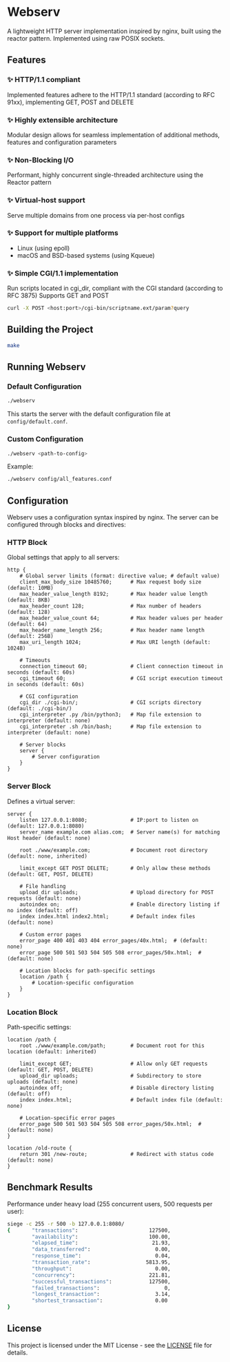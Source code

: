# Webserv

A lightweight HTTP server implementation inspired by nginx, built using the reactor pattern.
Implemented using raw POSIX sockets.

## Features

### ✨ HTTP/1.1 compliant

Implemented features adhere to the HTTP/1.1 standard (according to RFC 91xx), implementing GET, POST and DELETE

### ✨ Highly extensible architecture

Modular design allows for seamless implementation of additional methods, features and configuration parameters

### ✨ Non-Blocking I/O

Performant, highly concurrent single-threaded architecture using the Reactor pattern

### ✨ Virtual-host support

Serve multiple domains from one process via per-host configs

### ✨ Support for multiple platforms

- Linux (using epoll)
- macOS and BSD-based systems (using Kqueue)

### ✨ Simple CGI/1.1 implementation

Run scripts located in cgi_dir, compliant with the CGI standard (according to RFC 3875)
Supports GET and POST

```bash
curl -X POST <host:port>/cgi-bin/scriptname.ext/param?query
```

## Building the Project

```bash
make
```

## Running Webserv

### Default Configuration

```bash
./webserv
```

This starts the server with the default configuration file at `config/default.conf`.

### Custom Configuration

```bash
./webserv <path-to-config>
```

Example:
```bash
./webserv config/all_features.conf
```

## Configuration

Webserv uses a configuration syntax inspired by nginx. The server can be configured through blocks and directives:

### HTTP Block

Global settings that apply to all servers:

```
http {
    # Global server limits (format: directive value; # default value)
    client_max_body_size 10485760;      # Max request body size (default: 10MB)
    max_header_value_length 8192;       # Max header value length (default: 8KB)
    max_header_count 128;               # Max number of headers (default: 128)
    max_header_value_count 64;          # Max header values per header (default: 64)
    max_header_name_length 256;         # Max header name length (default: 256B)
    max_uri_length 1024;                # Max URI length (default: 1024B)

    # Timeouts
    connection_timeout 60;              # Client connection timeout in seconds (default: 60s)
    cgi_timeout 60;                     # CGI script execution timeout in seconds (default: 60s)
    
    # CGI configuration
    cgi_dir ./cgi-bin/;                 # CGI scripts directory (default: ./cgi-bin/)
    cgi_interpreter .py /bin/python3;   # Map file extension to interpreter (default: none)
    cgi_interpreter .sh /bin/bash;      # Map file extension to interpreter (default: none)

    # Server blocks
    server {
        # Server configuration
    }
}
```

### Server Block

Defines a virtual server:

```
server {
    listen 127.0.0.1:8080;              # IP:port to listen on (default: 127.0.0.1:8080)
    server_name example.com alias.com;  # Server name(s) for matching Host header (default: none)
    
    root ./www/example.com;             # Document root directory (default: none, inherited)
    
    limit_except GET POST DELETE;       # Only allow these methods (default: GET, POST, DELETE)
    
    # File handling
    upload_dir uploads;                 # Upload directory for POST requests (default: none)
    autoindex on;                       # Enable directory listing if no index (default: off)
    index index.html index2.html;       # Default index files (default: none)
    
    # Custom error pages
    error_page 400 401 403 404 error_pages/40x.html;  # (default: none)
    error_page 500 501 503 504 505 508 error_pages/50x.html;  # (default: none)

    # Location blocks for path-specific settings
    location /path {
        # Location-specific configuration
    }
}
```

### Location Block

Path-specific settings:

```
location /path {
    root ./www/example.com/path;        # Document root for this location (default: inherited)
    
    limit_except GET;                   # Allow only GET requests (default: GET, POST, DELETE)
    upload_dir uploads;                 # Subdirectory to store uploads (default: none)
    autoindex off;                      # Disable directory listing (default: off)
    index index.html;                   # Default index file (default: none)
    
    # Location-specific error pages
    error_page 500 501 503 504 505 508 error_pages/50x.html;  # (default: none)
}

location /old-route {
    return 301 /new-route;              # Redirect with status code (default: none)
}
```

## Benchmark Results

Performance under heavy load (255 concurrent users, 500 requests per user):

```bash
siege -c 255 -r 500 -b 127.0.0.1:8080/
{       "transactions":                       127500,
        "availability":                       100.00,
        "elapsed_time":                        21.93,
        "data_transferred":                     0.00,
        "response_time":                        0.04,
        "transaction_rate":                  5813.95,
        "throughput":                           0.00,
        "concurrency":                        221.81,
        "successful_transactions":            127500,
        "failed_transactions":                     0,
        "longest_transaction":                  3.14,
        "shortest_transaction":                 0.00
}
```

## License

This project is licensed under the MIT License - see the [LICENSE](LICENSE) file for details.
